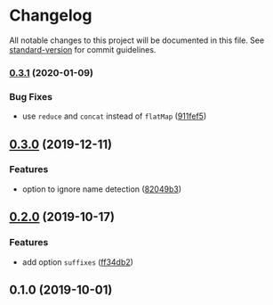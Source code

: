 # Changelog

All notable changes to this project will be documented in this file. See [standard-version](https://github.com/conventional-changelog/standard-version) for commit guidelines.

### [0.3.1](https://github.com/nuxt-community/global-components/compare/v0.3.0...v0.3.1) (2020-01-09)


### Bug Fixes

* use `reduce` and `concat` instead of `flatMap` ([911fef5](https://github.com/nuxt-community/global-components/commit/911fef5))

## [0.3.0](https://github.com/nuxt-community/global-components/compare/v0.2.0...v0.3.0) (2019-12-11)


### Features

* option to ignore name detection ([82049b3](https://github.com/nuxt-community/global-components/commit/82049b3))

## [0.2.0](https://github.com/nuxt-community/global-components/compare/v0.1.0...v0.2.0) (2019-10-17)


### Features

* add option `suffixes` ([ff34db2](https://github.com/nuxt-community/global-components/commit/ff34db29ebaf589d35012aeb4053980c0b92fbe0))

## 0.1.0 (2019-10-01)

